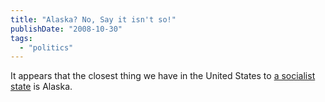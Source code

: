 ```yaml
---
title: "Alaska? No, Say it isn't so!"
publishDate: "2008-10-30"
tags: 
  - "politics"
---
```


It appears that the closest thing we have in the United States to [a socialist state](http://hosted.ap.org/dynamic/stories/F/FACT_CHECK_PALIN_SOCIALISM?SITE=VARMG&SECTION=US) is Alaska.
